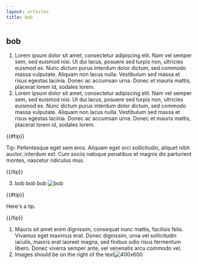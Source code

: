 ```yaml
---
layout: articles
title: bob
---
```


## bob

  1. Lorem ipsum dolor sit amet, consectetur adipiscing elit. Nam vel semper sem, sed euismod nisi. Ut dui lacus, posuere sed turpis non, ultricies euismod ex. Nunc dictum purus interdum dolor dictum, sed commodo massa vulputate. Aliquam non lacus nulla. Vestibulum sed massa et risus egestas lacinia. Donec ac accumsan urna. Donec et mauris mattis, placerat lorem id, sodales lorem.
  2. Lorem ipsum dolor sit amet, consectetur adipiscing elit. Nam vel semper sem, sed euismod nisi. Ut dui lacus, posuere sed turpis non, ultricies euismod ex. Nunc dictum purus interdum dolor dictum, sed commodo massa vulputate. Aliquam non lacus nulla. Vestibulum sed massa et risus egestas lacinia. Donec ac accumsan urna. Donec et mauris mattis, placerat lorem id, sodales lorem. 

  {{#tip}}

  Tip: Pellentesque eget sem eros. Aliquam eget orci sollicitudin, aliquet nibh auctor, interdum est. Cum sociis natoque penatibus et magnis dis parturient montes, nascetur ridiculus mus.

  {{/tip}}

  3. bob *bob* _bob_ ![bob](http://placehold.it/350x150)

{{#tip}}

Here's a tip. 

{{/tip}}

  1. Mauris sit amet enim dignissim, consequat nunc mattis, facilisis felis. Vivamus eget maximus erat. Donec dignissim, urna vel sollicitudin iaculis, mauris erat laoreet magna, sed finibus odio risus fermentum libero. Donec viverra semper ante, vel venenatis arcu commodo vel.
  2. Images should be on the right of the text![400x600](http://placehold.it/400x600)
